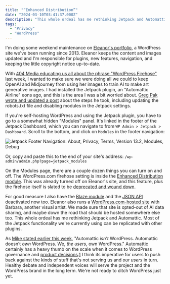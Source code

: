 ```yaml
---
title: "“Enhanced Distribution”"
date: "2024-03-10T03:41:37.000Z"
description: "This whole ordeal has me rethinking Jetpack and Automattic. "
tags: 
  - "Privacy"
  - "WordPress"
---
```


I'm doing some weekend maintenance on [Eleanor's portfolio](https://eleanoraldrich.com/), a WordPress site we've been running since 2013. Eleanor keeps the content and images updated and I'm responsible for plugins, new features, navigation, and keeping the little copyright notice up-to-date.

With [404 Media educating us all about the phrase "WordPress Firehose"](https://www.404media.co/wordpress-firehose-allows-ai-companies-to-buy-access-to-a-million-posts-a-day/) last week, I wanted to make sure we were doing all we could to keep OpenAI and Midjourney from using her images to train AI to make art generative images. I had installed the Jetpack plugin, an "Automattic Airline" eons ago, and this is the area I was a bit worried about. [Greg Pak wrote and updated a post](https://gregpak.net/2024/03/03/the-wordpress-jetpack-tumblr-automattic-a-i-feed-and-firehose-debacle-and-how-ive-tried-to-opt-out-as-best-as-i-think-i-can-at-this-point/) about the steps he took, including updating the robots.txt file and disabling modules in the Jetpack settings.

If you're self-hosting WordPress and using the Jetpack plugin, you have to go to a somewhat hidden "Modules" panel. It's linked in the footer of the Jetpack Dashboard, which you can navigate to from `WP Admin > Jetpack > Dashboard`. Scroll to the bottom, and click on `Modules` in the footer navigation:

![Jetpack Footer Navigation: About, Privacy, Terms, Version 13.2, Modules, Debug](/img/post-images/Screenshot-2024-03-09-at-9.46.59-PM.png)

Or, copy and paste this to the end of your site's address: `/wp-admin/admin.php?page=jetpack_modules`

On the Modules page, there are a couple dozen things you can turn on and off. The WordPress.com firehose setting is inside the [Enhanced Distribution module](https://jetpack.com/support/privacy/enhanced-distribution/). This was already turned off on Eleanor's site, and this feature, plus the firehose itself is slated to be [deprecated and wound down](https://developer.wordpress.com/docs/firehose/).

For good measure I also have the [Blaze module](https://jetpack.com/support/blaze/) and the [JSON API](https://jetpack.com/support/json-api/) deactivated now too. Eleanor also runs a [WordPress.com-hosted site](https://aldrichweissberger.wordpress.com/) with Barbara, another visual artist. We made sure that site is opted-out of AI data sharing, and maybe down the road that should be hosted somewhere else too. This whole ordeal has me rethinking Jetpack and Automattic. Most of the Jetpack functionality we're currently using can be replicated with other plugins.

As [Mike stated earlier this week](https://crashthearcade.com/2024/03/05/slowing-my-roll/), "Automattic _isn’t_ WordPress. Automattic doesn’t _own_ WordPress. We, _the users_, own WordPress." Automattic certainly has a heavy thumb on the scale when it comes to WordPress governance and [product decisions](https://ma.tt/2017/08/we-called-it-gutenberg-for-a-reason/).[1](#53d7f325-187d-4f2f-97ad-a05841dd2ace) I think its imperative for users to push back against the kinds of stuff that's not serving us and _our users_ in turn. Healthy debate and independent voices will serve the project and the WordPress brand in the long term. We're not ready to ditch WordPress just yet.
